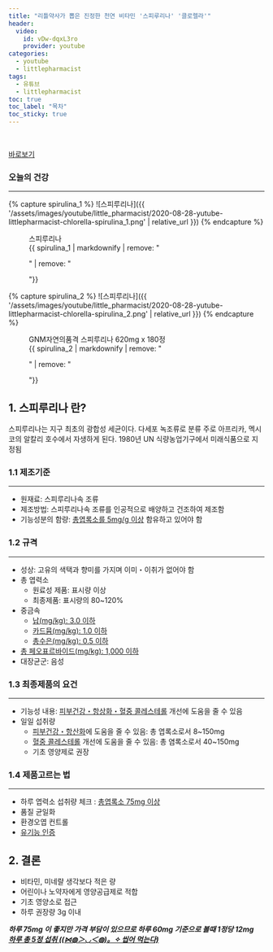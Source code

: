 ```yaml
---
title: "리틀약사가 뽑은 진정한 천연 비타민 '스피루리나' '클로렐라'"
header:
  video:
    id: vDw-dqxL3ro
    provider: youtube
categories:
  - youtube
  - littlepharmacist
tags:
  - 유튜브
  - littlepharmacist
toc: true
toc_label: "목차"
toc_sticky: true
---
```


<br>

[바로보기](https://www.youtube.com/watch?v=vDw-dqxL3ro)


### **오늘의 건강**
---
{% capture spirulina_1 %}
![스피루리나]({{ '/assets/images/youtube/little_pharmacist/2020-08-28-yutube-littlepharmacist-chlorella-spirulina_1.png' | relative_url }})
{% endcapture %}

<figure>
  <figcaption>스피루리나</figcaption>
  {{ spirulina_1 | markdownify | remove: "<p>" | remove: "</p>"}}
</figure>

{% capture spirulina_2 %}
![스피루리나]({{ '/assets/images/youtube/little_pharmacist/2020-08-28-yutube-littlepharmacist-chlorella-spirulina_2.png' | relative_url }})
{% endcapture %}

<figure>
  <figcaption>GNM자연의품격 스피루리나 620mg x 180정</figcaption>
  {{ spirulina_2 | markdownify | remove: "<p>" | remove: "</p>"}}
</figure>


## 1. 스피루리나 란?
스피루리나는 지구 최초의 광합성 세균이다.
다세포 녹조류로 분류
주로 아프리카, 멕시코의 알칼리 호수에서 자생하게 된다.
1980년 UN 식량농업기구에서 미래식품으로 지정됨

### 1.1 제조기준
***
- 원재료: 스피루리나속 조류
- 제조방법: 스피루리나속 조류를 인공적으로 배양하고 건조하여 제조함
- 기능성분의 함량: <u>총엽록소를 5mg/g 이상</u> 함유하고 있어야 함

### 1.2 규격
***
- 성상: 고유의 색택과 향미를 가지며 이미・이취가 없어야 함
- 총 엽력소 
  - 원료성 제품: 표시량 이상
  - 최종제품: 표시량의 80~120%
- 중금속
  - <u>납(mg/kg): 3.0 이하</u>
  - <u>카드뮴(mg/kg): 1.0 이하</u>
  - <u>총수은(mg/kg): 0.5 이하</u>
- <u>총 페오표르바이드(mg/kg): 1,000 이하</u>
- 대장균군: 음성

### 1.3 최종제품의 요건
***
- 기능성 내용: <u>피부건강・항상화・혈중 콜레스테롤</u> 개선에 도움을 줄 수 있음
- 일일 섭취량
  - <u>피부건강・항산화</u>에 도움을 줄 수 있음: 총 엽록소로서 8~150mg
  - <u>혈중 콜레스테롤</u> 개선에 도움을 줄 수 있음: 총 염록소로서 40~150mg
  - 기초 영양제로 권장

### 1.4 제품고르는 법
***
- 하루 엽력소 섭취량 체크 : <u>총엽록소 75mg 이상 </u>
- 품질 균일화
- 환경오엽 컨트롤
- <u>유기능 인증</u>


## 2. 결론
- 비타민, 미네랼 생각보다 적은 량  
- 어린이나 노약자에게 영양공급제로 적합  
- 기초 영양소로 접근  
- 하루 권장량 3g 이내  
  
__*하루 75mg 이 좋지만 가격 부담이 있으므로 하루 60mg 기준으로 볼때 1정당 12mg*__  
__*<u>하루 총 5정 섭취 ((⋈◍＞◡＜◍)。✧ 씹어 먹는다)</u>*__